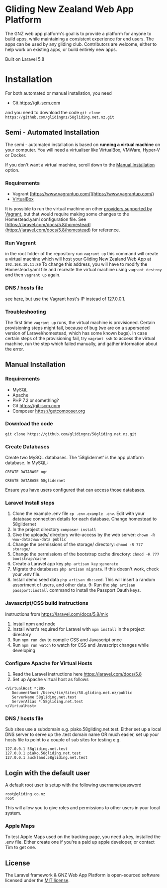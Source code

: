 # Gliding New Zealand Web App Platform

The GNZ web app platform's goal is to provide a platform for anyone to build apps, while maintaining a consistent experience for end users. The apps can be used by any gliding club. Contributors are welcome, either to help work on existing apps, or build entirely new apps.

Built on Laravel 5.8

#  Installation

For both automated or manual installation, you need
- Git https://git-scm.com   

and you need to download the code
`git clone https://github.com/glidingnz/58gliding.net.nz.git`

## Semi - Automated Installation

The semi - automated installation is based on **running a virtual machine** on your computer.
You will need a virtualiser like VirtualBox, VMWare, Hyper-V or Docker.

If you don't want a virtual machine, scroll down to the [Manual Installation](#manual-installation) option.

### Requirements
- Vagrant [https://www.vagrantup.com/](https://www.vagrantup.com/)
- [VirtualBox](https://www.virtualbox.org/wiki/Downloads) 

It is possible to run the virtual machine on other [providers supported by Vagrant](https://www.vagrantup.com/docs/providers/), but that would require making some changes to the Homestead.yaml configuration file.
See [https://laravel.com/docs/5.8/homestead](https://laravel.com/docs/5.8/homestead) for reference.

### Run Vagrant
in the root folder of the repository run 
`vagrant up`
this command will create a virtual machine which will host your Gliding New Zealand Web App at
`192.168.10.11:80`
To change this address, you will have to modify the Homestead.yaml file and recreate the virtual machine using `vagrant destroy` and then `vagrant up` again.

### DNS / hosts file
see [here](/#dns--hosts-file), but use the Vagrant host's IP instead of 127.0.0.1.

### Troubleshooting
The first time `vagrant up` runs, the virtual machine is provisioned. 
Certain provisioning steps might fail, because of bug (we are on a superseded version of Laravel/homestead, which has some known bugs).
In case certain steps of the provisioning fail, try `vagrant ssh` to access the virtual machine, run the step which failed manually, and gather information about the error.

## Manual Installation

### Requirements

- MySQL
- Apache
- PHP 7.2 or something?
- Git https://git-scm.com
- Composer https://getcomposer.org

### Download the code

`git clone https://github.com/glidingnz/58gliding.net.nz.git`

### Create Databases

Create two MySQL databases. The '58glidernet' is the app platform database. In MySQL:

`CREATE DATABASE ogn`

`CREATE DATABASE 58glidernet`

Ensure you have users configured that can access those databases.


### Laravel Install steps

1. Clone the example .env file `cp .env.example .env`. Edit with your database connection details for each database. Change homestead to 58glidernet
2. In the project directory `composer install`
3. Give the uploads/ directory write-access by the web server: `chown -R www-data:www-data public`
4. Change the permissions of the storage/ directory: `chmod -R 777 storage/`
5. Change the permissions of the bootstrap cache directory: `chmod -R 777 bootstrap/cache`
6. Create a Laravel app key `php artisan key:generate`
7. Migrate the databases `php artisan migrate`. If this doesn't work, check your .env file.
8. Install demo seed data `php artisan db:seed`. This will insert a random assortment of users, and other data.
9: Run the `php artisan passport:install` command to install the Passport Oauth keys.

### Javascript/CSS build instructions

Instructions from https://laravel.com/docs/5.8/mix

1. Install npm and node 
2. Install what's required for Laravel with `npm install` in the project directory
3. Run `npm run dev` to compile CSS and Javascript once
4. Run `npm run watch` to watch for CSS and Javascript changes while developing

### Configure Apache for Virtual Hosts

1. Read the Laravel instructions here https://laravel.com/docs/5.8
2. Set up Apache virtual host as follows

```
<VirtualHost *:80>
   DocumentRoot /Users/tim/Sites/58.gliding.net.nz/public
   ServerName 58gliding.net.test
   ServerAlias *.58gliding.net.test
</VirtualHost>
```

### DNS / hosts file

Sub sites use a subdomain e.g. piako.58gliding.net.test. Either set up a local DNS server to serve up the .test domain name OR much easier, set up  your hosts file to point to a couple of sub sites for testing e.g. 

```
127.0.0.1 58gliding.net.test
127.0.0.1 piako.58gliding.net.test
127.0.0.1 auckland.58gliding.net.test
```

## Login with the default user

A default root user is setup with the following username/password

	root@gliding.co.nz
	root

This will allow you to give roles and permissions to other users in your local system.

### Apple Maps

To test Apple Maps used on the tracking page, you need a key, installed the .env file. Either create one if you're a paid up apple developer, or contact Tim to get one.


## License

The Laravel framework & GNZ Web App Platform is open-sourced software licensed under the [MIT license](http://opensource.org/licenses/MIT).

